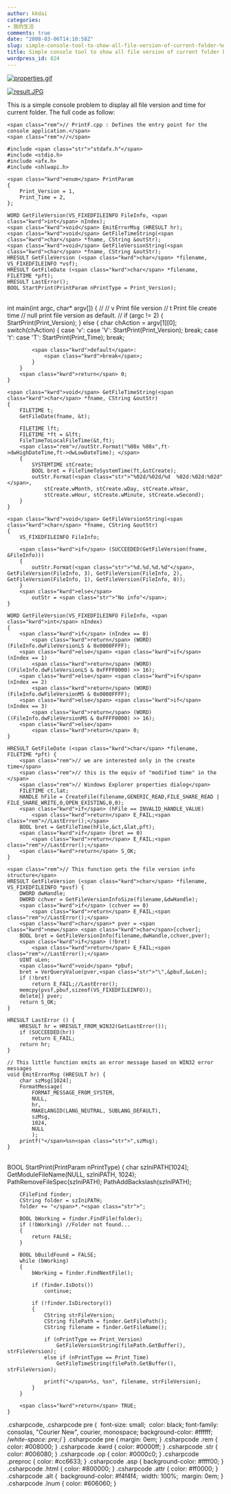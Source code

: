 ```yaml
---
author: kkdai
categories:
- 我的生活
comments: true
date: "2008-03-06T14:10:58Z"
slug: simple-console-tool-to-show-all-file-version-of-current-folder-%e9%a1%af%e7%a4%ba%e6%aa%94%e6%a1%88%e7%89%88%e6%9c%ac%e7%9a%84%e6%b8%ac%e8%a9%a6%e7%a8%8b%e5%bc%8f
title: Simple console tool to show all file version of current folder 顯示檔案版本的測試程式
wordpress_id: 824
---
```


[![properties.gif](http://farm4.static.flickr.com/3203/2314184072_9d96c2d6f3.jpg)](http://www.flickr.com/photos/27643002@N00/2314184072/)

 

[![result.JPG](http://farm4.static.flickr.com/3027/2313375799_13443e0d40.jpg)](http://www.flickr.com/photos/27643002@N00/2313375799/)

 

This is a simple console problem to display all file version and time for current folder. The full code as follow:


<!--more-->


    <span class="rem">// PrintF.cpp : Defines the entry point for the console application.</span>
    <span class="rem">//</span>
    
    #include <span class="str">"stdafx.h"</span>
    #include <stdio.h>
    #include <afx.h>
    #include <shlwapi.h>
    
    <span class="kwrd">enum</span> PrintParam
    {
        Print_Version = 1,
        Print_Time = 2,
    };
    
    WORD GetFileVersion(VS_FIXEDFILEINFO FileInfo, <span class="kwrd">int</span> nIndex);
    <span class="kwrd">void</span> EmitErrorMsg (HRESULT hr);
    <span class="kwrd">void</span> GetFileTimeString(<span class="kwrd">char</span> *fname, CString &outStr);
    <span class="kwrd">void</span> GetFileVersionString(<span class="kwrd">char</span> *fname, CString &outStr);
    HRESULT GetFileVersion (<span class="kwrd">char</span> *filename, VS_FIXEDFILEINFO *vsf);
    HRESULT GetFileDate (<span class="kwrd">char</span> *filename, FILETIME *pft);
    HRESULT LastError();
    BOOL StartPrint(PrintParam nPrintType = Print_Version);


​    
    <span class="kwrd">int</span> main(<span class="kwrd">int</span> argc, <span class="kwrd">char</span>* argv[])
    {
    <span class="rem">//</span>
    <span class="rem">//    v Print file version</span>
    <span class="rem">//    t Print file create time</span>
    <span class="rem">//  null print file version as default.</span>
    <span class="rem">//</span>
        <span class="kwrd">if</span> (argc != 2)
        {
            StartPrint(Print_Version);
        }
        <span class="kwrd">else</span>
        {
            <span class="kwrd">char</span> chAction = argv[1][0];
            <span class="kwrd">switch</span>(chAction)
            {
            <span class="kwrd">case</span> <span class="str">'v'</span>:
            <span class="kwrd">case</span> <span class="str">'V'</span>:
                StartPrint(Print_Version);
                <span class="kwrd">break</span>;
            <span class="kwrd">case</span> <span class="str">'t'</span>:
            <span class="kwrd">case</span> <span class="str">'T'</span>:
                StartPrint(Print_Time);
                <span class="kwrd">break</span>;
    
            <span class="kwrd">default</span>:
                <span class="kwrd">break</span>;
            }
        }
        <span class="kwrd">return</span> 0;
    }
    
    <span class="kwrd">void</span> GetFileTimeString(<span class="kwrd">char</span> *fname, CString &outStr)
    {
        FILETIME t;
        GetFileDate(fname, &t);
    
        FILETIME lft;
        FILETIME *ft = &lft;
        FileTimeToLocalFileTime(&t,ft);
        <span class="rem">//outStr.Format("%08x %08x",ft->dwHighDateTime,ft->dwLowDateTime); </span>
        {
            SYSTEMTIME stCreate;
            BOOL bret = FileTimeToSystemTime(ft,&stCreate);
            outStr.Format(<span class="str">"%02d/%02d/%d  %02d:%02d:%02d"</span>,
                stCreate.wMonth, stCreate.wDay, stCreate.wYear,
                stCreate.wHour, stCreate.wMinute, stCreate.wSecond);
        }
    }
    
    <span class="kwrd">void</span> GetFileVersionString(<span class="kwrd">char</span> *fname, CString &outStr)
    {
        VS_FIXEDFILEINFO FileInfo;
    
        <span class="kwrd">if</span> (SUCCEEDED(GetFileVersion(fname, &FileInfo)))
        {
            outStr.Format(<span class="str">"%d.%d.%d.%d"</span>, GetFileVersion(FileInfo, 3), GetFileVersion(FileInfo, 2), GetFileVersion(FileInfo, 1), GetFileVersion(FileInfo, 0));
        }
        <span class="kwrd">else</span>
            outStr = <span class="str">"No info"</span>;
    }
    
    WORD GetFileVersion(VS_FIXEDFILEINFO FileInfo, <span class="kwrd">int</span> nIndex)
    {
        <span class="kwrd">if</span> (nIndex == 0)
            <span class="kwrd">return</span> (WORD)(FileInfo.dwFileVersionLS & 0x0000FFFF);
        <span class="kwrd">else</span> <span class="kwrd">if</span> (nIndex == 1)
            <span class="kwrd">return</span> (WORD)((FileInfo.dwFileVersionLS & 0xFFFF0000) >> 16);
        <span class="kwrd">else</span> <span class="kwrd">if</span> (nIndex == 2)
            <span class="kwrd">return</span> (WORD)(FileInfo.dwFileVersionMS & 0x0000FFFF);
        <span class="kwrd">else</span> <span class="kwrd">if</span> (nIndex == 3)
            <span class="kwrd">return</span> (WORD)((FileInfo.dwFileVersionMS & 0xFFFF0000) >> 16);
        <span class="kwrd">else</span>
            <span class="kwrd">return</span> 0;
    }
    
    HRESULT GetFileDate (<span class="kwrd">char</span> *filename, FILETIME *pft) {
        <span class="rem">// we are interested only in the create time</span>
        <span class="rem">// this is the equiv of "modified time" in the </span>
        <span class="rem">// Windows Explorer properties dialog</span>
        FILETIME ct,lat;
        HANDLE hFile = CreateFile(filename,GENERIC_READ,FILE_SHARE_READ | FILE_SHARE_WRITE,0,OPEN_EXISTING,0,0);
        <span class="kwrd">if</span> (hFile == INVALID_HANDLE_VALUE)
            <span class="kwrd">return</span> E_FAIL;<span class="rem">//LastError();</span>
        BOOL bret = GetFileTime(hFile,&ct,&lat,pft);
        <span class="kwrd">if</span> (bret == 0)
            <span class="kwrd">return</span> E_FAIL;<span class="rem">//LastError();</span>
        <span class="kwrd">return</span> S_OK;
    }
    
    <span class="rem">// This function gets the file version info structure</span>
    HRESULT GetFileVersion (<span class="kwrd">char</span> *filename, VS_FIXEDFILEINFO *pvsf) {
        DWORD dwHandle;
        DWORD cchver = GetFileVersionInfoSize(filename,&dwHandle);
        <span class="kwrd">if</span> (cchver == 0)
            <span class="kwrd">return</span> E_FAIL;<span class="rem">//LastError();</span>
        <span class="kwrd">char</span>* pver = <span class="kwrd">new</span> <span class="kwrd">char</span>[cchver];
        BOOL bret = GetFileVersionInfo(filename,dwHandle,cchver,pver);
        <span class="kwrd">if</span> (!bret)
            <span class="kwrd">return</span> E_FAIL;<span class="rem">//LastError();</span>
        UINT uLen;
        <span class="kwrd">void</span> *pbuf;
        bret = VerQueryValue(pver,<span class="str">"\",&pbuf,&uLen);
        if (!bret)
            return E_FAIL;//LastError();
        memcpy(pvsf,pbuf,sizeof(VS_FIXEDFILEINFO));
        delete[] pver;
        return S_OK;
    }
    
    HRESULT LastError () {
        HRESULT hr = HRESULT_FROM_WIN32(GetLastError());
        if (SUCCEEDED(hr))
            return E_FAIL;
        return hr;
    }
    
    // This little function emits an error message based on WIN32 error messages
    void EmitErrorMsg (HRESULT hr) {
        char szMsg[1024];
        FormatMessage(
            FORMAT_MESSAGE_FROM_SYSTEM,
            NULL,
            hr,
            MAKELANGID(LANG_NEUTRAL, SUBLANG_DEFAULT),
            szMsg,
            1024,
            NULL
            );
        printf("</span>%sn<span class="str">",szMsg);
    }


​    
    BOOL StartPrint(PrintParam nPrintType)
    {
        char szIniPATH[1024];
        GetModuleFileName(NULL, szIniPATH, 1024);
        PathRemoveFileSpec(szIniPATH);
        PathAddBackslash(szIniPATH);
    
        CFileFind finder;
        CString folder = szIniPATH;
        folder += "</span>*.*<span class="str">";
    
        BOOL bWorking = finder.FindFile(folder);
        if (!bWorking) //Folder not found...
        {
            return FALSE;
        }
    
        BOOL bBuildFound = FALSE;
        while (bWorking)
        {
            bWorking = finder.FindNextFile();
    
            if (finder.IsDots())
                continue;
    
            if (!finder.IsDirectory())
            {
                CString strFileVersion;
                CString filePath = finder.GetFilePath();
                CString filename = finder.GetFileName();
    
                if (nPrintType == Print_Version)
                    GetFileVersionString(filePath.GetBuffer(), strFileVersion);
                else if (nPrintType == Print_Time)
                    GetFileTimeString(filePath.GetBuffer(), strFileVersion);
    
                printf("</span>%s, %sn", filename, strFileVersion);
            }
        }
    
        <span class="kwrd">return</span> TRUE;
    }




.csharpcode, .csharpcode pre
{
​	font-size: small;
​	color: black;
​	font-family: consolas, "Courier New", courier, monospace;
​	background-color: #ffffff;
​	/*white-space: pre;*/
}
.csharpcode pre { margin: 0em; }
.csharpcode .rem { color: #008000; }
.csharpcode .kwrd { color: #0000ff; }
.csharpcode .str { color: #006080; }
.csharpcode .op { color: #0000c0; }
.csharpcode .preproc { color: #cc6633; }
.csharpcode .asp { background-color: #ffff00; }
.csharpcode .html { color: #800000; }
.csharpcode .attr { color: #ff0000; }
.csharpcode .alt
{
​	background-color: #f4f4f4;
​	width: 100%;
​	margin: 0em;
}
.csharpcode .lnum { color: #606060; }
